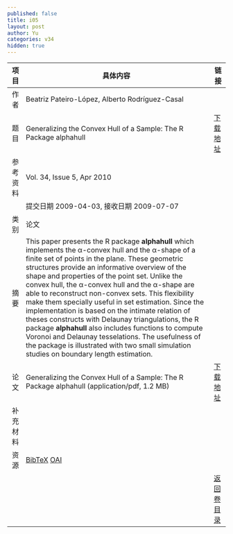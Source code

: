 ```yaml
---
published: false
title: i05
layout: post
author: Yu
categories: v34
hidden: true
---
```


| 项目 | 具体内容 | 链接 |
|---:|---|---|
| 作者 | Beatriz  Pateiro-López, Alberto Rodríguez-Casal| |
| 题目 |Generalizing the Convex Hull of a Sample: The R Package alphahull | [下载地址](http://www.jstatsoft.org/v34/i05/paper) |
| 参考资料 |Vol. 34, Issue 5, Apr 2010 | |
| | 提交日期 2009-04-03, 接收日期 2009-07-07| | 
| 类别 | 论文| |
| 摘要 | This paper presents the R package <b>alphahull</b> which implements the α-convex hull and the α-shape of a finite set of points in the plane. These geometric structures provide an informative overview of the shape and properties of the point set. Unlike the convex hull, the α-convex hull and the α-shape are able to reconstruct non-convex sets. This flexibility make them specially useful in set estimation. Since the implementation is based on the intimate relation of theses constructs with Delaunay triangulations, the R package <b>alphahull</b> also includes functions to compute Voronoi and Delaunay tesselations. The usefulness of the package is illustrated with two small simulation studies on boundary length estimation.| |
| 论文 | Generalizing the Convex Hull of a Sample: The R Package alphahull  (application/pdf, 1.2 MB)| [下载地址](http://www.jstatsoft.org/v34/i05/paper) |
| 补充材料 | | |
| 资源 | [BibTeX](http://www.jstatsoft.org/v34/i05/bibtex) [OAI](http://www.jstatsoft.org/oai?verb=GetRecord&identifier=oai.jstatsoft/v34/i05&prefix=oai_dc)| |
| |  | [返回卷目录]({{site.baseurl}}/volume/v34.html) |